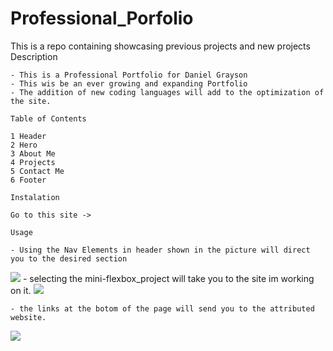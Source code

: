 # Professional_Porfolio
This is a repo containing showcasing previous projects and new projects
    Description

    - This is a Professional Portfolio for Daniel Grayson
    - This wis be an ever growing and expanding Portfolio
    - The addition of new coding languages will add to the optimization of the site.

    Table of Contents

    1 Header
    2 Hero 
    3 About Me
    4 Projects
    5 Contact Me
    6 Footer

    Instalation

    Go to this site ->

    Usage

    - Using the Nav Elements in header shown in the picture will direct you to the desired section 
    
<img src="Assets/Screenshots/Image 2023-05-09 at 10.28 PM.jpg">
    - selecting the mini-flexbox_project will take you to the site im working on it. 
<img src="Assets/Screenshots/Image 2023-05-11 at 11.48 PM.jpg)">

    - the links at the botom of the page will send you to the attributed website.
<img src="Assets/Screenshots/Image%2023-05-11 at 11.51 PM (1).jpg)">

